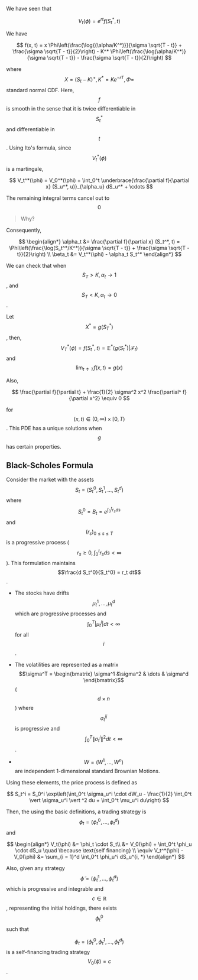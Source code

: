 We have seen that

$$
V_t(\phi) = e^{rt} f(S_t^*, t)
$$

We have

$$
f(x, t) = x \Phi\left(\frac{\log{(\alpha/K^*)}}{\sigma \sqrt{T - t}} + \frac{\sigma \sqrt{T - t}}{2}\right) - K^* \Phi\left(\frac{\log(\alpha/K^*)}{\sigma \sqrt{T - t}} - \frac{\sigma \sqrt{T - t}}{2}\right)
$$

where $$X = (S_t - K)^+, K^* = Ke^{-rT}, \Phi =$$ standard normal CDF. Here, $$f$$ is smooth in the sense that it is twice differentiable in $$S_t^*$$ and differentiable in $$t$$. Using Ito's formula, since $$V_t^*(\phi)$$ is a martingale,

$$
V_t^*(\phi) = V_0^*(\phi) + \int_0^t \underbrace{\frac{\partial f}{\partial x} (S_u^*, u)}_{\alpha_u} dS_u^* + \cdots
$$

 The remaining integral terms cancel out to $$0$$

> Why?



Consequently,

$$
\begin{align*}
\alpha_t &= \frac{\partial f}{\partial x} (S_t^*, t) = \Phi\left(\frac{\log(S_t^*/K^*)}{\sigma \sqrt{T - t}} + \frac{\sigma \sqrt{T - t}}{2}\right) \\
\beta_t &= V_t^*(\phi) - \alpha_t S_t^*
\end{align*}
$$

We can check that when $$S_T > K, \alpha_t \to 1$$, and $$S_T < K, \alpha_t \to 0$$. 

Let $$X^* = g(S_T^*)$$, then, $$V_T^*(\phi) = f(S_t^*, t) = \mathbb E^*(g(S_t^*) \vert \mathcal F_t)$$ and $$\lim_{t \uparrow T} f(x, t) = g(x)$$

Also,

$$
\frac{\partial f}{\partial t} + \frac{1}{2} \sigma^2 x^2 \frac{\partial^ f}{\partial x^2} \equiv 0
$$

for $$(x, t) \in (0, \infty) \times [0, T)$$. This PDE has a unique solutions when $$g$$ has certain properties.

## Black-Scholes Formula

Consider the market with the assets $$S_t = (S_t^0, S_t^1, \dots, S_t^d)$$ where $$S_t^0 = B_t = e^{\int_0^t r_s ds}$$ and $$(r_s)_{0 \leq s \leq T}$$ is a progressive process ($$r_s \geq 0, \int_0^t r_s ds < \infty$$). This formulation maintains $$\frac{d S_t^0}{S_t^0} = r_t dt$$. 

- The stocks have drifts $$\mu_t^1 , \dots, \mu_t^d$$ which are progressive processes and $$\int_0^T \vert \mu_t^i \vert dt < \infty$$ for all $$i$$. 

- The volatilities are represented as a matrix $$\sigma^T = \begin{bmatrix} \sigma^1 &\sigma^2 & \dots & \sigma^d \end{bmatrix}$$ ($$d \times n$$) where $$\sigma_t^{ij}$$ is progressive and $$\int_0^T \|\sigma_t^i\|^2 dt < \infty$$. 

- $$W = (W^1, \dots, W^n)$$ are independent 1-dimensional standard Brownian Motions.

Using these elements, the price process is defined as

$$
S_t^i = S_0^i \exp\left(\int_0^t \sigma_u^i \cdot dW_u - \frac{1}{2} \int_0^t \vert \sigma_u^i \vert ^2 du + \int_0^t \mu_u^i du\right)
$$

Then, the using the basic definitions, a trading strategy is $$\phi_t = (\phi_t^0, \dots, \phi_t^d)$$ and 

$$
\begin{align*}
V_t(\phi) &= \phi_t \cdot S_t\\
&= V_0(\phi) + \int_0^t \phi_u \cdot dS_u \quad \because \text{self financing} \\
\equiv V_t^*(\phi) - V_0(\phi) &= \sum_{i = 1}^d \int_0^t \phi_u^i dS_u^{i, *}
\end{align*}
$$

Also, given any strategy $$\tilde \phi = (\tilde \phi_t^1, \dots, \tilde \phi_t^d)$$ which is progressive and integrable and $$c \in \mathbb R$$, representing the initial holdings, there exists $$\phi_t^0$$ such that 

$$\phi_t = (\phi_t^0, \tilde \phi_t^1, \dots, \tilde \phi_t^d)$$ is a self-financing trading strategy $$V_0(\phi) = c$$. 


